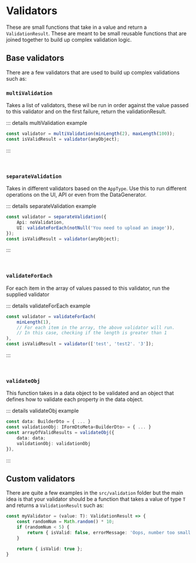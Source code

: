 # Validators

These are small functions that take in a value and return a `ValidationResult`. These are meant to be small reusable functions that are joined together to build up complex validation logic.

## Base validators

There are a few validators that are used to build up complex validations such as:

### `multiValidation`
Takes a list of validators, these wil be run in order against the value passed to this validator and on the first failure, return the validationResult.

::: details multiValidation example
```ts
const validator = multiValidation(minLength(2), maxLength(100));
const isValidResult = validator(anyObject);
```
:::

<br />

### `separateValidation`

Takes in different validators based on the `AppType`. Use this to run different operations on the UI, API or even from the DataGenerator.

::: details separateValidation example
```ts
const validator = separateValidation({
    Api: noValidation,
    UI: validateForEach(notNull('You need to upload an image')),
});
const isValidResult = validator(anyObject);
```
:::

<br />

### `validateForEach`

For each item in the array of values passed to this validator, run the supplied validator

::: details validateForEach example
```ts
const validator = validateForEach(
    minLength(1),   
    // For each item in the array, the above validator will run.
    // In this case, checking if the length is greater than 1
),
const isValidResult = validator(['test', 'test2'. '3']);
```
:::

<br />

### `validateObj`

This function takes in a data object to be validated and an object that defines how to validate each property in the data object.

::: details validateObj example
```ts
const data: BuilderDto = { ... }
const validationObj: IFormDtoMeta<BuilderDto> = { ... }
const arrayOfValidResults = validateObj({
    data: data;
    validationObj: validationObj
}),
```
:::

## Custom validators

There are quite a few examples in the `src/validation` folder but the main idea is that your validator should be a function that takes a value of type `T` and returns a `ValidationResult` such as:

```ts
const myValidator = (value: T): ValidationResult => {
    const randomNum = Math.random() * 10;
    if (randomNum < 5) {
        return { isValid: false, errorMessage: 'Oops, number too small' };
    }

    return { isValid: true };
}
```

<!-- Links used in the page -->

[gitmojiWebsite]: https://gitmoji.dev
[storybook]: https://storybook.js.org